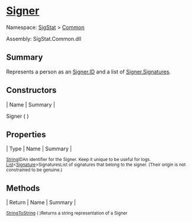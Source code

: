 # [Signer](./Signer.md)

Namespace: [SigStat]() > [Common](./README.md)

Assembly: SigStat.Common.dll

## Summary
Represents a person as an [Signer.ID](https://github.com/hargitomi97/sigstat/blob/master/docs/md/SigStat/Common/Signer.md) and a list of [Signer.Signatures](https://github.com/hargitomi97/sigstat/blob/master/docs/md/SigStat/Common/Signer.md).

## Constructors

| Name | Summary | 

Signer (  )<sub></sub>


## Properties

| Type | Name | Summary | 

<sub>[String](https://docs.microsoft.com/en-us/dotnet/api/System.String)</sub><sub>ID</sub><sub>An identifier for the Signer. Keep it unique to be useful for logs.</sub>
<sub>[List](https://docs.microsoft.com/en-us/dotnet/api/System.Collections.Generic.List-1)\<[Signature](./Signature.md)></sub><sub>Signatures</sub><sub>List of signatures that belong to the signer.  (Their origin is not constrained to be genuine.)</sub>


## Methods

| Return | Name | Summary | 

<sub>[String](https://docs.microsoft.com/en-us/dotnet/api/System.String)</sub><sub>[ToString](./Methods/Signer-100663452.md) (  )</sub><sub>Returns a string representation of a Signer</sub>


